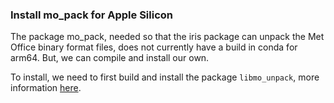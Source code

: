 ### Install mo_pack for Apple Silicon

The package mo_pack, needed so that the iris package can unpack the Met Office binary format files, does not currently have a build in conda for arm64. But, we can compile and install our own.

To install, we need to first build and install the package `libmo_unpack`, more information [here](https://github.com/SciTools/libmo_unpack).